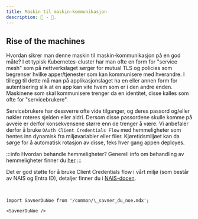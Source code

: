 ```yaml
---
title: Maskin til maskin-kommunikasjon
description: 🤖 - 🤖.
---
```


## Rise of the machines

Hvordan sikrer man denne maskin til maskin-kommunikasjon på en god måte? I et typisk Kubernetes-cluster har man ofte en form for "service mesh" som på nettverkslaget sørger for mutual TLS og policies som begrenser hvilke apper/tjenester som kan kommunisere med hverandre. I tillegg til dette må man på applikasjonslaget ha en eller annen form for autentisering slik at en app kan vite hvem som er i den andre enden. Maskinene som skal kommunisere trenger da en identitet, disse kalles som ofte for "servicebrukere".

Servicebrukere har dessverre ofte vide tilganger, og deres passord og/eller nøkler roteres sjelden eller aldri. Dersom disse passordene skulle komme på avveie er derfor konsekvensene større enn de trenger å være. Vi anbefaler derfor å bruke `OAuth Client Credentials Flow` med hemmeligheter som hentes inn dynamisk fra miljøvariabler eller filer. Kjøretidsmiljøet kan da sørge for å automatisk rotasjon av disse, feks hver gang appen deployes.

:::info Hvordan behandle hemmeligheter?
Generell info om behandling av hemmeligheter finner du [her](./hemmeligheter)
:::

Det er god støtte for å bruke Client Credentials flow i vårt miljø (som består av NAIS og Entra ID), detaljer finner du i [NAIS-docen](https://doc.nais.io/auth/entra-id/).

<br />

```mdx-code-block
import SavnerDuNoe from '/common/\_savner_du_noe.mdx';

<SavnerDuNoe />
```
